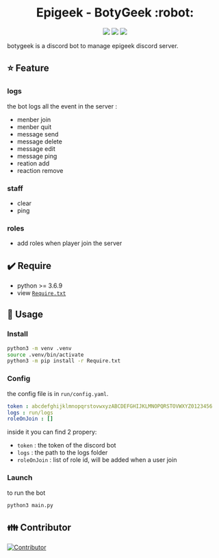<h1 align="center">Epigeek - BotyGeek :robot:</h1>

<p align="center">
  <img src="https://img.shields.io/github/go-mod/go-version/epigeek/BotyGeek/master?style=flat-square"/>
  <img src="https://img.shields.io/github/license/epigeek/BotyGeek?style=flat-square"/>
  <img src="https://img.shields.io/github/languages/code-size/epigeek/BotyGeek?style=flat-square"/>
</p>

botygeek is a discord bot to manage epigeek discord server.

## :star: Feature
### logs
the bot logs all the event in the server :
- menber join
- menber quit
- message send
- message delete
- message edit
- message ping
- reation add
- reaction remove

### staff
- clear
- ping

### roles
- add roles when player join the server

## :heavy_check_mark: Require
- python >= 3.6.9
- view [`Require.txt`](Require.txt)

## :blue_book: Usage
### Install 
```sh
python3 -m venv .venv
source .venv/bin/activate
python3 -m pip install -r Require.txt
```

### Config
the config file is in `run/config.yaml`.
```yaml
token : abcdefghijklmnopqrstovwxyzABCDEFGHIJKLMNOPQRSTOVWXYZ0123456 
logs : run/logs
roleOnJoin : []
```
inside it you can find 2 propery:
- `token` : the token of the discord bot
- `logs` : the path to the logs folder
- `roleOnJoin` : list of role id, will be added when a user join

### Launch 
to run the bot
```sh
python3 main.py
```



## :family: Contributor
[![Contributor](https://contributors-img.web.app/image?repo=epigeek/BotyGeek)](https://github.com/epigeek/BotyGeek/graphs/contributors)
